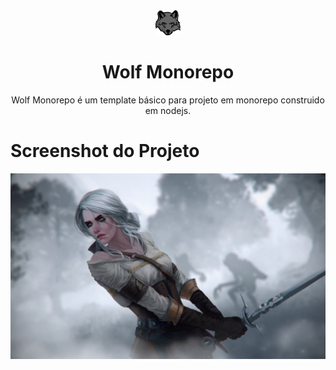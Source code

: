 <div id="top" align="center">
  <a title="Ir para a pagina do autor" href="https://github.com/strangeoficial">
    <img src="./images/wolf.webp" width="40" height="40" alt="wolf picture" title="Imagem de um lobo" />
  </a>
  <h1>Wolf Monorepo</h1>
  <p>Wolf Monorepo é um template básico para projeto em monorepo construido em nodejs.</p>
</div>


# Screenshot do Projeto
![Imagen Aleatória](./images/image.jpg)
